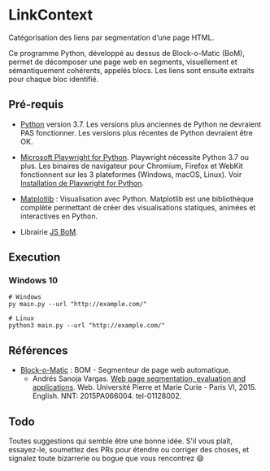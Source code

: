 # LinkContext

Catégorisation des liens par segmentation d’une page HTML.

Ce programme Python, développé au dessus de Block-o-Matic (BoM), permet de décomposer une page web en segments, visuellement et sémantiquement cohérents, appelés blocs. Les liens sont ensuite extraits pour chaque bloc identifié.

## Pré-requis

* [Python](https://www.python.org/) version 3.7. Les versions plus anciennes de Python ne devraient PAS fonctionner. Les versions plus récentes de Python devraient être OK.

* [Microsoft Playwright for Python](https://playwright.dev/python/). Playwright nécessite Python 3.7 ou plus. Les binaires de navigateur pour Chromium, Firefox et WebKit fonctionnent sur les 3 plateformes (Windows, macOS, Linux). Voir [Installation de Playwright for Python](https://playwright.dev/python/docs/intro#installation).

* [Matplotlib](https://matplotlib.org/stable/index.html) : Visualisation avec Python. Matplotlib est une bibliothèque complète permettant de créer des visualisations statiques, animées et interactives en Python.

* Librairie [JS BoM](https://github.com/openpreserve/pagelyzer/blob/master/SettingsFiles/js/bomlib.js).

## Execution

### Windows 10

```shell
# Windows
py main.py --url "http://example.com/"

# Linux
python3 main.py --url "http://example.com/"
```

## Références

* [Block-o-Matic](https://bom.ciens.ucv.ve/get-it/) : BOM - Segmenteur de page web automatique.
  * Andrés Sanoja Vargas. [Web page segmentation, evaluation and applications](https://tel.archives-ouvertes.fr/tel-01128002/). Web. Université Pierre et Marie Curie - Paris VI, 2015. English. NNT: 2015PA066004. tel-01128002.

## Todo

Toutes suggestions qui semble être une bonne idée. S'il vous plaît, essayez-le, soumettez des PRs pour étendre ou corriger des choses, et signalez toute bizarrerie ou bogue que vous rencontrez :smile:

